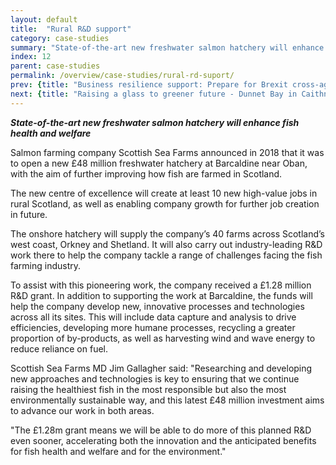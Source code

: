 ```yaml
---
layout: default
title:  "Rural R&D support"
category: case-studies
summary: "State-of-the-art new freshwater salmon hatchery will enhance fish health and welfare"
index: 12
parent: case-studies
permalink: /overview/case-studies/rural-rd-suport/
prev: {title: "Business resilience support: Prepare for Brexit cross-agency response", url: "/overview/case-studies/business-resilience-support-prepare-for-brexit/" }
next: {title: "Raising a glass to greener future - Dunnet Bay in Caithness", url: "/overview/case-studies/raising-glass-greener-future//" }
---
```

***State-of-the-art new freshwater salmon hatchery will enhance fish health and welfare***  

Salmon farming company Scottish Sea Farms announced in 2018 that it was to open a new £48 million freshwater hatchery at Barcaldine near Oban, with the aim of further improving how fish are farmed in Scotland.  

The new centre of excellence will create at least 10 new high-value jobs in rural Scotland, as well as enabling company growth for further job creation in future.  

The onshore hatchery will supply the company’s 40 farms across Scotland’s west coast, Orkney and Shetland. It will also carry out industry-leading R&D work there to help the company tackle a range of challenges facing the fish farming industry.  

To assist with this pioneering work, the company received a £1.28 million R&D grant. In addition to supporting the work at Barcaldine, the funds will help the company develop new, innovative processes and technologies across all its sites. This will include data capture and analysis to drive efficiencies, developing more humane processes, recycling a greater proportion of by-products, as well as harvesting wind and wave energy to reduce reliance on fuel.  

Scottish Sea Farms MD Jim Gallagher said: "Researching and developing new approaches and technologies is key to ensuring that we continue raising the healthiest fish in the most responsible but also the most environmentally sustainable way, and this latest £48 million investment aims to advance our work in both areas.  

"The £1.28m grant means we will be able to do more of this planned R&D even sooner, accelerating both the innovation and the anticipated benefits for fish health and welfare and for the environment."  
